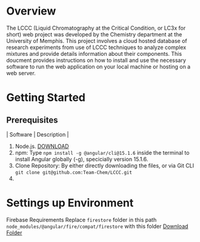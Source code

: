 # Overview
The LCCC (Liquid Chromatography at the Critical Condition, or LC3x for short) web project was developed by the Chemistry department at the University of Memphis. This project involves a cloud hosted database of research experiments from use of LCCC techniques to analyze complex mixtures and provide details information about their components. This doucment provides instructions on how to install and use the necessary software to run the web application on your local machine or hosting on a web server.

# Getting Started

## Prerequisites
| Software | Description |
1. Node.js. [DOWNLOAD](https://nodejs.org/en/download)
2. npm: Type ```npm install -g @angular/cli@15.1.6``` inside the terminal to install Angular globally (-g), specicially version 15.1.6.
3. Clone Repository: By either directly downloading the files, or via Git CLI ```git clone git@github.com:Team-Chem/LCCC.git```
4. 

# Settings up Environment

Firebase Requirements
Replace `firestore` folder in this path `node_modules/@angular/fire/compat/firestore` with this folder [Download Folder](https://github.com/Team-Chem/LCCC/tree/main/Firestore%20Dependencies%20Download)
